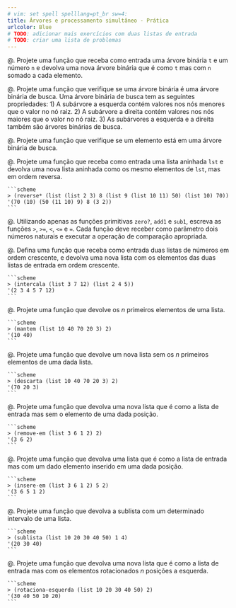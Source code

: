 ```yaml
---
# vim: set spell spelllang=pt_br sw=4:
title: Árvores e processamento simultâneo - Prática
urlcolor: Blue
# TODO: adicionar mais exercícios com duas listas de entrada
# TODO: criar uma lista de problemas
---
```


<!-- Árvores -->

@. Projete uma função que receba como entrada uma árvore binária `t` e um número `n` e devolva uma nova árvore binária que é como `t` mas com `n` somado a cada elemento.

@. Projete uma função que verifique se uma árvore binária é uma árvore binária de busca. Uma árvore binária de busca tem as seguintes propriedades: 1) A subárvore a esquerda contém valores nos nós menores que o valor no nó raiz. 2) A subárvore a direita contém valores nos nós maiores que o valor no nó raiz. 3) As subárvores a esquerda e a direita também são árvores binárias de busca.

@. Projete uma função que verifique se um elemento está em uma árvore binária de busca.

@. Projete uma função que receba como entrada uma lista aninhada `lst` e devolva uma nova lista aninhada como os mesmo elementos de `lst`, mas em ordem reversa.

    ```scheme
    > (reverse* (list (list 2 3) 8 (list 9 (list 10 11) 50) (list 10) 70))
    '(70 (10) (50 (11 10) 9) 8 (3 2))
    ```


<!-- Processamento simultâneo -->

@. Utilizando apenas as funções primitivas `zero?`, `add1` e `sub1`, escreva as funções `>`, `>=`, `<`, `<=` e `=`. Cada função deve receber como parâmetro dois números naturais e executar a operação de comparação apropriada.

@. Defina uma função que receba como entrada duas listas de números em ordem crescente, e devolva uma nova lista com os elementos das duas listas de entrada em ordem crescente.

    ```scheme
    > (intercala (list 3 7 12) (list 2 4 5))
    '(2 3 4 5 7 12)
    ```

@. Projete uma função que devolve os $n$ primeiros elementos de uma lista.

    ```scheme
    > (mantem (list 10 40 70 20 3) 2)
    '(10 40)
    ```

@. Projete uma função que devolve um nova lista sem os $n$ primeiros elementos de uma dada lista.

    ```scheme
    > (descarta (list 10 40 70 20 3) 2)
    '(70 20 3)
    ```

@. Projete uma função que devolva uma nova lista que é como a lista de entrada mas sem o elemento de uma dada posição.

    ```scheme
    > (remove-em (list 3 6 1 2) 2)
    '(3 6 2)
    ```

@. Projete uma função que devolva uma lista que é como a lista de entrada mas com um dado elemento inserido em uma dada posição.

    ```scheme
    > (insere-em (list 3 6 1 2) 5 2)
    '(3 6 5 1 2)
    ```

@. Projete uma função que devolva a sublista com um determinado intervalo de uma lista.

    ```scheme
    > (sublista (list 10 20 30 40 50) 1 4)
    '(20 30 40)
    ```

@. Projete uma função que devolva uma nova lista que é como a lista  de entrada mas com os elementos rotacionados $n$ posições a esquerda.

    ```scheme
    > (rotaciona-esquerda (list 10 20 30 40 50) 2)
    '(30 40 50 10 20)
    ```
